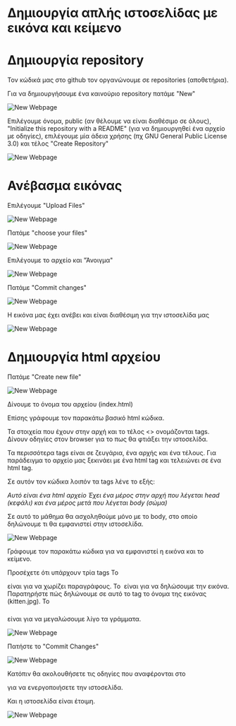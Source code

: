 # Δημιουργία απλής ιστοσελίδας με εικόνα και κείμενο

# Δημιουργία repository

Τον κώδικά μας στο github τον οργανώνουμε σε repositories (αποθετήρια).

Για να δημιουργήσουμε ένα καινούριο repository πατάμε "New"

![New Webpage](new_webpage1.png)

Επιλέγουμε όνομα, public (αν θέλουμε να είναι διαθέσιμο σε όλους), "Initialize this repository with a README" (για να δημιουργηθεί ένα αρχείο με οδηγίες), επιλέγουμε μία άδεια χρήσης (πχ GNU General Public License 3.0) και τέλος "Create Repository"

![New Webpage](new_webpage2.png)

# Ανέβασμα εικόνας

Επιλέγουμε "Upload Files"

![New Webpage](new_webpage3.png)

Πατάμε "choose your files"

![New Webpage](new_webpage4.png)

Επιλέγουμε το αρχείο και "Άνοιγμα"

![New Webpage](new_webpage5.png)

Πατάμε "Commit changes"

![New Webpage](new_webpage6.png)

Η εικόνα μας έχει ανέβει και είναι διαθέσιμη για την ιστοσελίδα μας

![New Webpage](new_webpage7.png)

# Δημιουργία html αρχείου

Πατάμε "Create new file"

![New Webpage](new_webpage8.png)

Δίνουμε το όνομα του αρχείου (index.html)

Επίσης γράφουμε τον παρακάτω βασικό html κώδικα.

Τα στοιχεία που έχουν στην αρχή και το τέλος <> ονομάζονται tags. Δίνουν οδηγίες στον browser για το πως θα φτιάξει την ιστοσελίδα.

Τα περισσότερα tags είναι σε ζευγάρια, ένα αρχής και ένα τέλους. Για παράδειγμα το αρχείο μας ξεκινάει με ένα html tag και τελειώνει σε ένα html tag.

Σε αυτόν τον κώδικα λοιπόν τα tags λένε το εξής:

*Αυτό είναι ένα html αρχείο*
*Έχει ένα μέρος στην αρχή που λέγεται head (κεφάλι) και ένα μέρος μετά που λέγεται body (σώμα)*

Σε αυτό το μάθημα θα ασχοληθούμε μόνο με το body, στο οποίο δηλώνουμε τι θα εμφανιστεί στην ιστοσελίδα.

![New Webpage](new_webpage9.png)

Γράφουμε τον παρακάτω κώδικα για να εμφανιστεί η εικόνα και το κείμενο.

Προσέχετε ότι υπάρχουν τρία tags
Το <p> </p> είναι για να χωρίζει παραγράφους.
Το <img> είναι για να δηλώσουμε την εικόνα. Παρατηρήστε πώς δηλώνουμε σε αυτό το tag το όνομα της εικόνας (kitten.jpg).
Το <h3> </h3> είναι για να μεγαλώσουμε λίγο τα γράμματα.

![New Webpage](new_webpage10.png)

Πατήστε το "Commit Changes"

![New Webpage](new_webpage11.png)

Κατόπιν θα ακολουθήσετε τις οδηγίες που αναφέρονται στο

για να ενεργοποιήσετε την ιστοσελίδα.

Και η ιστοσελίδα είναι έτοιμη. 

![New Webpage](new_webpage12.png)

